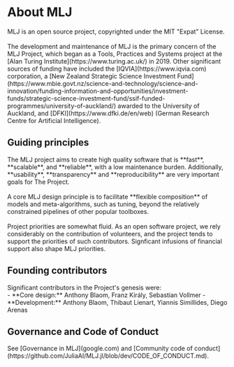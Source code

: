 # About MLJ
<div class="md-block-cont-big">
<p>
MLJ is an open source project, copyrighted under the MIT "Expat" License.
<br><br>
The development and maintenance of MLJ is the primary concern of the MLJ Project, which
began as a Tools, Practices and Systems project at the [Alan Turing
Institute](https://www.turing.ac.uk/) in 2019. Other significant sources of funding have
included the [IQVIA](https://www.iqvia.com) corporation, a [New Zealand Strategic Science
Investment
Fund](https://www.mbie.govt.nz/science-and-technology/science-and-innovation/funding-information-and-opportunities/investment-funds/strategic-science-investment-fund/ssif-funded-programmes/university-of-auckland/)
awarded to the University of Auckland, and [DFKI](https://www.dfki.de/en/web) (German
Research Centre for Artificial Intelligence).
</p>
</div>

## Guiding principles
<div class="md-block-cont-float">
<p>
The MLJ project aims to create high quality software that is **fast**, **scalable**, and
**reliable**, with a low maintenance burden. Additionally, **usability**,
**transparency** and **reproducibility** are very important goals for The
Project. 
<br><br>
A core MLJ design principle is to facilitate **flexible composition** of models and
meta-algorithms, such as tuning, beyond the relatively constrained pipelines of
other popular toolboxes.
<br><br>
Project priorities are somewhat fluid. As an open software project, we rely considerably
on the contribution of volunteers, and the project tends to support the priorities of such
contributors. Signficant infusions of financial support also shape MLJ priorities. 
</p>
</div>

## Founding contributors
<div class="md-block-cont-float"> 
<p> 
Significant contributors in the Project's genesis were:
<br>
- **Core design:** Anthony Blaom, Franz Király, Sebastian Vollmer
- **Development:** Anthony Blaom, Thibaut Lienart, Yiannis Simillides, Diego Arenas 
</div>

## Governance and Code of Conduct
<div class="md-block-cont-float">
<p>
See [Governance in MLJ](google.com) and [Community code of conduct](https://github.com/JuliaAI/MLJ.jl/blob/dev/CODE_OF_CONDUCT.md).
</p>
</div>
